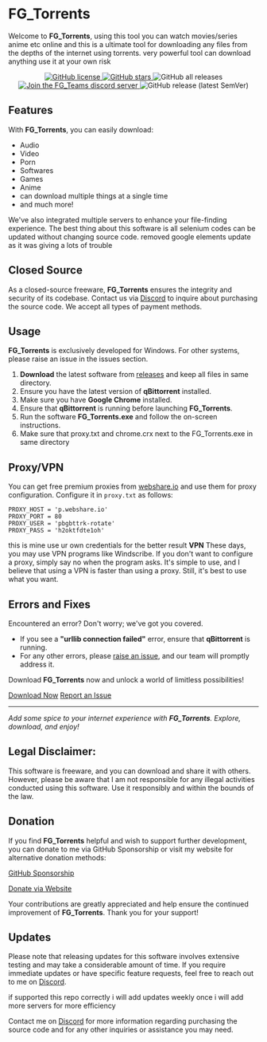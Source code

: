 # FG_Torrents

Welcome to **FG_Torrents**, using this tool you can watch movies/series anime etc online and this is a ultimate tool for downloading any files from the depths of the internet using torrents. very powerful tool can download anything use it at your own risk

<p align="center">
  <a href="https://github.com/furjac/FG_Torrents">
    <img src="https://img.shields.io/github/license/furjac/FG_Torrents" alt="GitHub license" />
  </a>
  <a href="https://github.com/furjac/FG_Torrents/stargazers">
    <img src="https://img.shields.io/github/stars/furjac/FG_Torrents" alt="GitHub stars" />
  </a>
  <img src="https://img.shields.io/github/downloads/furjac/FG_Torrents/total" alt="GitHub all releases" />
  <a href="https://discord.gg/YN9RKxewsq">
    <img src="https://img.shields.io/discord/1026098018929360967.svg?label=&logo=discord&logoColor=ffffff&color=5865F2" alt="Join the FG_Teams discord server" />
  </a>
  <img src="https://img.shields.io/github/v/release/furjac/FG_Torrents" alt="GitHub release (latest SemVer)" />
</p>

## Features

With **FG_Torrents**, you can easily download:

- Audio
- Video
- Porn
- Softwares
- Games
- Anime
- can download multiple things at a single time
- and much more!

We've also integrated multiple servers to enhance your file-finding experience. The best thing about this software is all selenium codes can be updated without changing source code.
removed google elements update as it was giving a lots of trouble

## Closed Source

As a closed-source freeware, **FG_Torrents** ensures the integrity and security of its codebase. Contact us via [Discord](https://discord.gg/YN9RKxewsq) to inquire about purchasing the source code. We accept all types of payment methods.

## Usage

**FG_Torrents** is exclusively developed for Windows. For other systems, please raise an issue in the issues section.

1. **Download** the latest software from [releases](https://github.com/furjac/FG_Torrents/releases) and keep all files in same directory.
2. Ensure you have the latest version of **qBittorrent** installed.
3. Make sure you have **Google Chrome** installed.
4. Ensure that **qBittorrent** is running before launching **FG_Torrents**.
5. Run the software **FG_Torrents.exe** and follow the on-screen instructions.
6. Make sure that proxy.txt and chrome.crx next to the FG_Torrents.exe in same directory

## Proxy/VPN

You can get free premium proxies from [webshare.io]([https://webshare.io/](https://www.webshare.io/?referral_code=je4m1m2hbz3i)) and use them for proxy configuration. Configure it in `proxy.txt` as follows:

```plaintext
PROXY_HOST = 'p.webshare.io'
PROXY_PORT = 80
PROXY_USER = 'pbgbttrk-rotate'
PROXY_PASS = 'h2oktfdte1oh'
```
this is mine use ur own credentials for the better result
**VPN**
These days, you may use VPN programs like Windscribe. If you don't want to configure a proxy, simply say no when the program asks. It's simple to use, and I believe that using a VPN is faster than using a proxy. Still, it's best to use what you want.

## Errors and Fixes

Encountered an error? Don't worry; we've got you covered.

- If you see a **"urllib connection failed"** error, ensure that **qBittorrent** is running.
- For any other errors, please [raise an issue](https://github.com/furjac/FG_Torrents/issues/new), and our team will promptly address it.

Download **FG_Torrents** now and unlock a world of limitless possibilities!

[Download Now](https://github.com/furjac/FG_Torrents/releases)   [Report an Issue](https://github.com/furjac/FG_Torrents/issues/new)

---

*Add some spice to your internet experience with **FG_Torrents**. Explore, download, and enjoy!*

## Legal Disclaimer:

This software is freeware, and you can download and share it with others. However, please be aware that I am not responsible for any illegal activities conducted using this software. Use it responsibly and within the bounds of the law.


## Donation

If you find **FG_Torrents** helpful and wish to support further development, you can donate to me via GitHub Sponsorship or visit my website for alternative donation methods:

[GitHub Sponsorship](https://github.com/sponsors/furjac)

[Donate via Website](https://www.fg-repacks.site/p/donate.html)

Your contributions are greatly appreciated and help ensure the continued improvement of **FG_Torrents**. Thank you for your support!

## Updates

Please note that releasing updates for this software involves extensive testing and may take a considerable amount of time. If you require immediate updates or have specific feature requests, feel free to reach out to me on [Discord](https://discord.gg/YN9RKxewsq).

if supported this repo correctly i will add updates weekly once i will add more servers for more efficiency

Contact me on [Discord](https://discord.gg/YN9RKxewsq) for more information regarding purchasing the source code and for any other inquiries or assistance you may need.
